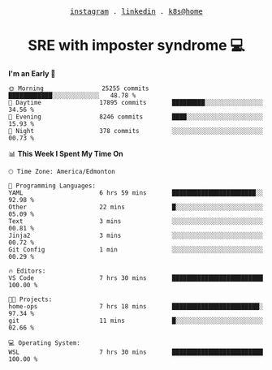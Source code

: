 <p align="center">
  <samp>
    <a href="https://www.instagram.com/lildrunkensmurf/">instagram</a> .
    <a href="https://www.linkedin.com/in/joryirving/">linkedin</a> .
    <a href="https://github.com/joryirving/home-ops">k8s@home</a>
  </samp>
</p>

<h1 align="center">
  SRE with imposter syndrome 💻
</h1>

<!--START_SECTION:waka-->
**I'm an Early 🐤** 

```text
🌞 Morning                25255 commits       ████████████░░░░░░░░░░░░░   48.78 % 
🌆 Daytime                17895 commits       █████████░░░░░░░░░░░░░░░░   34.56 % 
🌃 Evening                8246 commits        ████░░░░░░░░░░░░░░░░░░░░░   15.93 % 
🌙 Night                  378 commits         ░░░░░░░░░░░░░░░░░░░░░░░░░   00.73 % 
```


📊 **This Week I Spent My Time On** 

```text
🕑︎ Time Zone: America/Edmonton

💬 Programming Languages: 
YAML                     6 hrs 59 mins       ███████████████████████░░   92.98 % 
Other                    22 mins             █░░░░░░░░░░░░░░░░░░░░░░░░   05.09 % 
Text                     3 mins              ░░░░░░░░░░░░░░░░░░░░░░░░░   00.81 % 
Jinja2                   3 mins              ░░░░░░░░░░░░░░░░░░░░░░░░░   00.72 % 
Git Config               1 min               ░░░░░░░░░░░░░░░░░░░░░░░░░   00.29 % 

🔥 Editors: 
VS Code                  7 hrs 30 mins       █████████████████████████   100.00 % 

🐱‍💻 Projects: 
home-ops                 7 hrs 18 mins       ████████████████████████░   97.34 % 
git                      11 mins             █░░░░░░░░░░░░░░░░░░░░░░░░   02.66 % 

💻 Operating System: 
WSL                      7 hrs 30 mins       █████████████████████████   100.00 % 
```


<!--END_SECTION:waka-->

